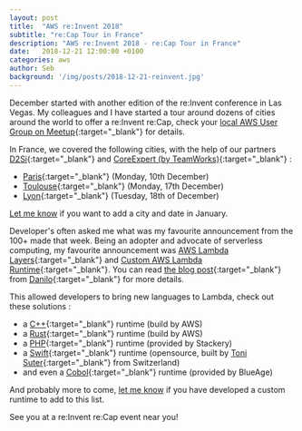 ```yaml
---
layout: post
title:  "AWS re:Invent 2018"
subtitle: "re:Cap Tour in France"
description: "AWS re:Invent 2018 - re:Cap Tour in France"
date:   2018-12-21 12:00:00 +0100
categories: aws
author: Seb
background: '/img/posts/2018-12-21-reinvent.jpg'
---
```


December started with another edition of the re:Invent conference in Las Vegas.  My colleagues and I have started a tour around dozens of cities around the world to offer a re:Invent re:Cap, check your [local AWS User Group on Meetup][meetupAWS]{:target="_blank"} for details.

In France, we covered the following cities, with the help of our partners [D2Si](https://www.d2si.io/){:target="_blank"} and [CoreExpert (by TeamWorks)](http://www.corexpert.net/){:target="_blank"} :

- [Paris](https://twitter.com/d2si/status/1072194945803534337){:target="_blank"} (Monday, 10th December)
- [Toulouse](https://twitter.com/d2siToulouse/status/1074746986002309121){:target="_blank"} (Monday, 17th December)
- [Lyon](https://twitter.com/d2si/status/1075096028330844163){:target="_blank"} (Tuesday, 18th of December)

[Let me know][me] if you want to add a city and date in January.

Developer's often asked me what was my favourite announcement from the 100+ made that week.  Being an adopter and advocate of serverless computing, my favourite announcement was [AWS Lambda Layers](https://docs.aws.amazon.com/lambda/latest/dg/configuration-layers.html){:target="_blank"} and [Custom AWS Lambda Runtime](https://docs.aws.amazon.com/lambda/latest/dg/runtimes-custom.html){:target="_blank"}.  You can read [the blog post](https://aws.amazon.com/blogs/aws/new-for-aws-lambda-use-any-programming-language-and-share-common-components/){:target="_blank"} from [Danilo](https://twitter.com/danilop){:target="_blank"} for more details.

This allowed developers to bring new languages to Lambda, check out these solutions :

- a [C++](https://aws.amazon.com/blogs/compute/introducing-the-c-lambda-runtime/){:target="_blank"} runtime (build by AWS)
- a [Rust](https://aws.amazon.com/blogs/opensource/rust-runtime-for-aws-lambda/){:target="_blank"} runtime (build by AWS)
- a [PHP](https://www.stackery.io/blog/aws-lambda-php/){:target="_blank"} runtime (provided by Stackery)
- a [Swift](https://github.com/tonisuter/aws-lambda-swift){:target="_blank"} runtime (opensource, built by [Toni Suter](https://tonisuter.com/){:target="_blank"} from Switzerland)
- and even a [Cobol](https://www.bluage.com/news/serverless-cobol){:target="_blank"} runtime (provided by BlueAge)

And probably more to come, [let me know][me] if you have developed a custom runtime to add to this list.

See you at a re:Invent re:Cap event near you!

[meetupAWS]: https://www.meetup.com/find/?allMeetups=false&keywords=AWS
[me]: https://twitter.com/sebsto